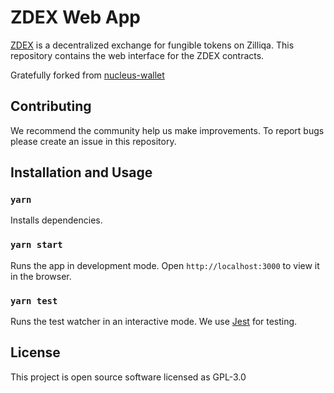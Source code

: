 # ZDEX Web App

[ZDEX](https://github.com/khelmy/zdex) is a decentralized exchange for fungible tokens on Zilliqa. This repository contains the web interface for the ZDEX contracts.

Gratefully forked from [nucleus-wallet](https://dev-wallet.zilliqa.com)

## Contributing

We recommend the community help us make improvements. To report bugs please create an issue in this repository.

## Installation and Usage

### `yarn`

Installs dependencies.

### `yarn start`

Runs the app in development mode.
Open `http://localhost:3000` to view it in the browser.

### `yarn test`

Runs the test watcher in an interactive mode.
We use [Jest](https://jestjs.io/) for testing.

## License

This project is open source software licensed as GPL-3.0
